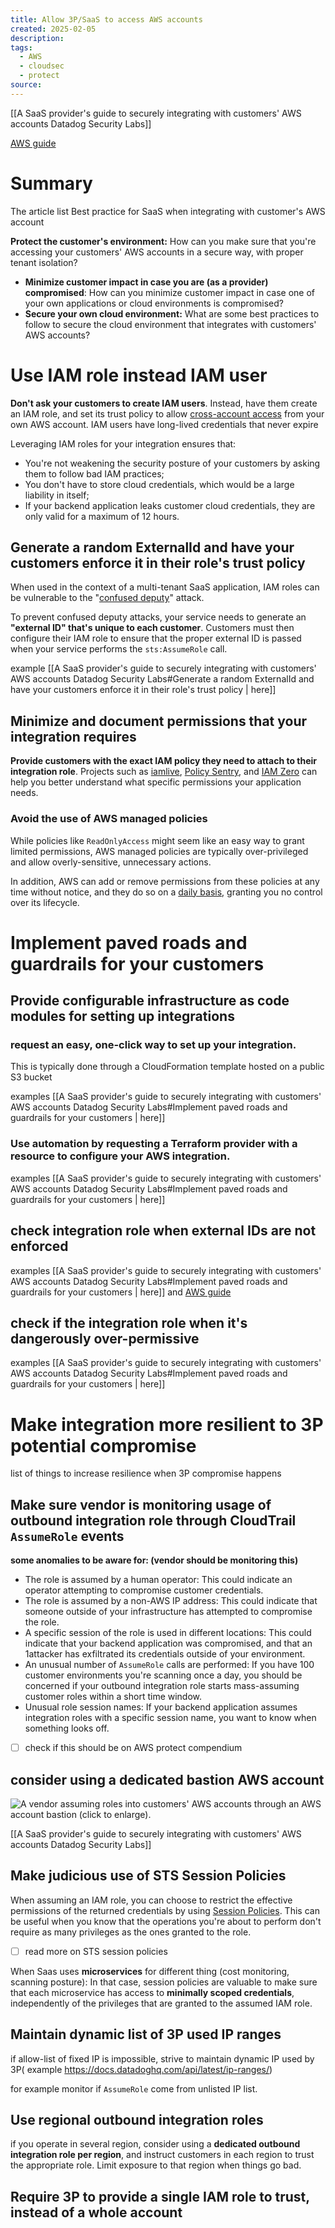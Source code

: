 ```yaml
---
title: Allow 3P/SaaS to access AWS accounts
created: 2025-02-05
description: 
tags:
  - AWS
  - cloudsec
  - protect
source:
---
```

[[A SaaS provider's guide to securely integrating with customers' AWS accounts   Datadog Security Labs]]

[AWS guide](https://docs.aws.amazon.com/IAM/latest/UserGuide/id_roles_common-scenarios_third-party.html#external-id-use)
# Summary
The article list Best practice for SaaS when integrating with customer's AWS account

**Protect the customer's environment:** How can you make sure that you're accessing your customers' AWS accounts in a secure way, with proper tenant isolation?
- **Minimize customer impact in case you are (as a provider) compromised**: How can you minimize customer impact in case one of your own applications or cloud environments is compromised?
- **Secure your own cloud environment:** What are some best practices to follow to secure the cloud environment that integrates with customers' AWS accounts?

# Use IAM role instead IAM user

**Don't ask your customers to create IAM users**. Instead, have them create an IAM role, and set its trust policy to allow [cross-account access](https://docs.aws.amazon.com/IAM/latest/UserGuide/tutorial_cross-account-with-roles.html) from your own AWS account. IAM users have long-lived credentials that never expire

Leveraging IAM roles for your integration ensures that:

- You're not weakening the security posture of your customers by asking them to follow bad IAM practices;
- You don't have to store cloud credentials, which would be a large liability in itself;
- If your backend application leaks customer cloud credentials, they are only valid for a maximum of 12 hours.
## Generate a random ExternalId and have your customers enforce it in their role's trust policy

When used in the context of a multi-tenant SaaS application, IAM roles can be vulnerable to the "[confused deputy](https://docs.aws.amazon.com/IAM/latest/UserGuide/confused-deputy.html)" attack.

To prevent confused deputy attacks, your service needs to generate an **"external ID" that's unique to each customer**. Customers must then configure their IAM role to ensure that the proper external ID is passed when your service performs the `sts:AssumeRole` call. 

example [[A SaaS provider's guide to securely integrating with customers' AWS accounts   Datadog Security Labs#Generate a random ExternalId and have your customers enforce it in their role's trust policy | here]]

## Minimize and document permissions that your integration requires

**Provide customers with the exact IAM policy they need to attach to their integration role**. Projects such as [iamlive](https://github.com/iann0036/iamlive), [Policy Sentry](https://policy-sentry.readthedocs.io/en/stable/), and [IAM Zero](https://iamzero.dev/) can help you better understand what specific permissions your application needs.

### Avoid the use of AWS managed policies 
While policies like `ReadOnlyAccess` might seem like an easy way to grant limited permissions, AWS managed policies are typically over-privileged and allow overly-sensitive, unnecessary actions. 

In addition, AWS can add or remove permissions from these policies at any time without notice, and they do so on a [daily basis](https://github.com/zoph-io/MAMIP/commits/master/), granting you no control over its lifecycle.


# Implement paved roads and guardrails for your customers

## Provide configurable infrastructure as code modules for setting up integrations

### request an easy, one-click way to set up your integration. 
This is typically done through a CloudFormation template hosted on a public S3 bucket

examples [[A SaaS provider's guide to securely integrating with customers' AWS accounts   Datadog Security Labs#Implement paved roads and guardrails for your customers | here]]
### Use automation by requesting a Terraform provider with a resource to configure your AWS integration. 
examples [[A SaaS provider's guide to securely integrating with customers' AWS accounts   Datadog Security Labs#Implement paved roads and guardrails for your customers | here]]

## check integration role when external IDs are not enforced
examples [[A SaaS provider's guide to securely integrating with customers' AWS accounts   Datadog Security Labs#Implement paved roads and guardrails for your customers | here]] and [AWS guide](https://docs.aws.amazon.com/IAM/latest/UserGuide/id_roles_common-scenarios_third-party.html#external-id-use)
## check if the integration role when it's dangerously over-permissive
examples [[A SaaS provider's guide to securely integrating with customers' AWS accounts   Datadog Security Labs#Implement paved roads and guardrails for your customers | here]]

# Make  integration more resilient to 3P potential compromise
list of things to increase resilience when 3P compromise happens

## Make sure vendor is monitoring usage of outbound integration role through CloudTrail `AssumeRole` events

**some anomalies to be aware for: (vendor should be monitoring this)**
- The role is assumed by a human operator: This could indicate an operator attempting to compromise customer credentials.
- The role is assumed by a non-AWS IP address: This could indicate that someone outside of your infrastructure has attempted to compromise the role.
- A specific session of the role is used in different locations: This could indicate that your backend application was compromised, and that an 1attacker has exfiltrated its credentials outside of your environment.
- An unusual number of `AssumeRole` calls are performed: If you have 100 customer environments you're scanning once a day, you should be concerned if your outbound integration role starts mass-assuming customer roles within a short time window.
- Unusual role session names: If your backend application assumes integration roles with a specific session name, you want to know when something looks off.

- [ ] check if this should be on AWS protect compendium
## consider using a dedicated bastion AWS account

![A vendor assuming roles into customers' AWS accounts through an AWS account bastion (click to enlarge).](https://datadog-securitylabs.imgix.net/img/securely-integrating-with-customers-aws-accounts/bastion.png?auto=format&w=900&dpr=1.75)

[[A SaaS provider's guide to securely integrating with customers' AWS accounts   Datadog Security Labs]]

## Make judicious use of STS Session Policies

When assuming an IAM role, you can choose to restrict the effective permissions of the returned credentials by using [Session Policies](https://docs.aws.amazon.com/IAM/latest/UserGuide/access_policies.html#policies_session). This can be useful when you know that the operations you're about to perform don't require as many privileges as the ones granted to the role.

- [ ] read more on STS session policies

When Saas uses **microservices** for different thing (cost monitoring, scanning posture): In that case, session policies are valuable to make sure that each microservice has access to **minimally scoped credentials**, independently of the privileges that are granted to the assumed IAM role.

## Maintain dynamic list of 3P used IP ranges

if allow-list of fixed IP is impossible, strive to maintain dynamic IP used by 3P( example https://docs.datadoghq.com/api/latest/ip-ranges/)

for example monitor if `AssumeRole` come from unlisted IP list.

## Use regional outbound integration roles

if you operate in several region, consider using a **dedicated outbound integration role per region**, and instruct customers in each region to trust the appropriate role. Limit exposure to that region when things go bad.

## Require 3P to provide  a single IAM role to trust, instead of a whole account

